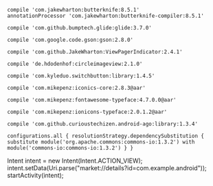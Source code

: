 
`compile 'com.jakewharton:butterknife:8.5.1'`   
`annotationProcessor 'com.jakewharton:butterknife-compiler:8.5.1'`


`compile 'com.github.bumptech.glide:glide:3.7.0'`


`compile 'com.google.code.gson:gson:2.8.0'`

`compile 'com.github.JakeWharton:ViewPagerIndicator:2.4.1'`

`compile 'de.hdodenhof:circleimageview:2.1.0'`

`compile 'com.kyleduo.switchbutton:library:1.4.5'`



`compile 'com.mikepenz:iconics-core:2.8.3@aar'`

`compile 'com.mikepenz:fontawesome-typeface:4.7.0.0@aar'`

`compile 'com.mikepenz:ionicons-typeface:2.0.1.2@aar'`


`compile 'com.github.curioustechizen.android-ago:library:1.3.4'`


`configurations.all {
    resolutionStrategy.dependencySubstitution {
        substitute module('org.apache.commons:commons-io:1.3.2') with module('commons-io:commons-io:1.3.2')
    }
}`


Intent intent = new Intent(Intent.ACTION_VIEW);
intent.setData(Uri.parse("market://details?id=com.example.android"));
startActivity(intent);
